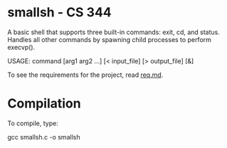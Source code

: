 # smallsh - CS 344

A basic shell that supports three built-in commands: exit, cd, and status.
Handles all other commands by spawning child processes to perform execvp().

USAGE: command [arg1 arg2 ...] [< input_file] [> output_file] [&]

To see the requirements for the project, read [req.md](/req.md).

# Compilation

To compile, type:

gcc smallsh.c -o smallsh